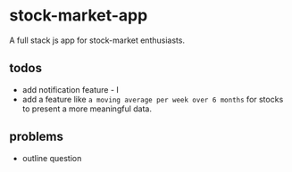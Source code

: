 # stock-market-app
A full stack js app for stock-market enthusiasts.


## todos
* add notification feature - I
* add a feature like `a moving average per week over 6 months` for stocks to present a more meaningful data.

## problems
* outline question
